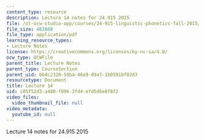 ```yaml
---
content_type: resource
description: Lecture 14 notes for 24.915 2015
file: /ol-ocw-studio-app/courses/24-915-linguistic-phonetics-fall-2015/c05f52d3a480f0963fd4efd5d6e8f8f2_MIT24_915F15_lec14.pdf
file_size: 463868
file_type: application/pdf
learning_resource_types:
- Lecture Notes
license: https://creativecommons.org/licenses/by-nc-sa/4.0/
ocw_type: OCWFile
parent_title: Lecture Notes
parent_type: CourseSection
parent_uid: b64c2320-58ba-46e9-d9a7-1b0591bf82d3
resourcetype: Document
title: Lecture 14
uid: c05f52d3-a480-f096-3fd4-efd5d6e8f8f2
video_files:
  video_thumbnail_file: null
video_metadata:
  youtube_id: null
---
```

Lecture 14 notes for 24.915 2015